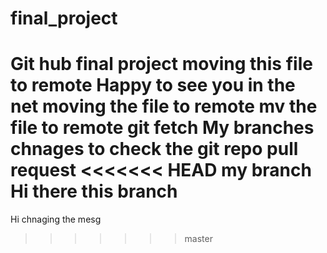   # final_project
Git hub final project
moving this file to remote 
Happy to see you in the net
moving the file to remote 
mv the file to remote 
git fetch
My branches chnages to check the git repo
pull request
<<<<<<< HEAD
my branch
Hi there this branch
=======
Hi chnaging the mesg
>>>>>>> master
